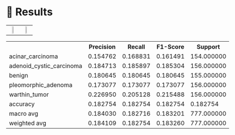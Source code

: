 # 🐍 Results

<table width="100%">
  <tr>
    <td align="center"><img src="https://i.ibb.co/GFBcMg6/accuracy.png" width="40%"></td>
    <td align="center"><img src="https://i.ibb.co/bgRghDK/cm.png" width="40%"></td>
  </tr>
</table>

<div style="width: fit-content; margin: auto;">
<table>
  <tr>
    <th></th>
    <th>Precision</th>
    <th>Recall</th>
    <th>F1-Score</th>
    <th>Support</th>
  </tr>
  <tr>
    <td>acinar_carcinoma</td>
    <td>0.154762</td>
    <td>0.168831</td>
    <td>0.161491</td>
    <td>154.000000</td>
  </tr>
  <tr>
    <td>adenoid_cystic_carcinoma</td>
    <td>0.184713</td>
    <td>0.185897</td>
    <td>0.185304</td>
    <td>156.000000</td>
  </tr>
  <tr>
    <td>benign</td>
    <td>0.180645</td>
    <td>0.180645</td>
    <td>0.180645</td>
    <td>155.000000</td>
  </tr>
  <tr>
    <td>pleomorphic_adenoma</td>
    <td>0.173077</td>
    <td>0.173077</td>
    <td>0.173077</td>
    <td>156.000000</td>
  </tr>
  <tr>
    <td>warthin_tumor</td>
    <td>0.226950</td>
    <td>0.205128</td>
    <td>0.215488</td>
    <td>156.000000</td>
  </tr>
  <tr>
    <td>accuracy</td>
    <td>0.182754</td>
    <td>0.182754</td>
    <td>0.182754</td>
    <td>0.182754</td>
  </tr>
  <tr>
    <td>macro avg</td>
    <td>0.184030</td>
    <td>0.182716</td>
    <td>0.183201</td>
    <td>777.000000</td>
  </tr>
  <tr>
    <td>weighted avg</td>
    <td>0.184109</td>
    <td>0.182754</td>
    <td>0.183260</td>
    <td>777.000000</td>
  </tr>
</table>
</p>
